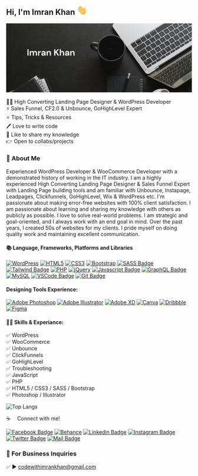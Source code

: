 ## Hi, I'm Imran Khan <img src="img/hello.gif" width="28px" alt="hi">
[<img src='https://github.com/codewithimrankhan/codewithimrankhan/blob/main/img/bg.jpg?raw=true' alt='Imran Khan'>](https://github.com/codewithimrankhan/)
<p>
👨‍💻 High Converting Landing Page Designer & WordPress Developer<br> 
⚡ Sales Funnel, CF2.0 & Unbounce, GoHighLevel Expert<br>
⭐ Tips, Tricks & Resources <br>
🖊️ Love to write code <br> 
🎤 Like to share my knowledge <br>
👉 Open to collabs/projects </p> 


### 🚀 About Me
Experienced WordPress Developer & WooCommerce Developer with a demonstrated history of working in the IT industry. I am a highly experienced High Converting Landing Page Designer & Sales Funnel Expert with Landing Page building tools and am familiar with Unbounce, Instapage, Leadpages, Clickfunnels, GoHighLevel, Wix & WordPress etc. I'm passionate about making error-free websites with 100% client satisfaction. I am passionate about learning and sharing my knowledge with others as publicly as possible. I love to solve real-world problems. I am strategic and goal-oriented, and I always work with an end goal in mind. Over the past years, I created 50s of websites for my clients. I pride myself on doing quality work and maintaining excellent communication.

#### 📚 Language, Frameworks, Platforms and Libraries

[![WordPress](https://img.shields.io/badge/WordPress-%23117AC9.svg?style=for-the-badge&logo=WordPress&logoColor=white)](#) [![HTML5](https://img.shields.io/badge/html5-%23E34F26.svg?style=for-the-badge&logo=html5&logoColor=white)](#) [![CSS3](https://img.shields.io/badge/css3-%231572B6.svg?style=for-the-badge&logo=css3&logoColor=white)](#) [![Bootstrap](https://img.shields.io/badge/bootstrap-%238511FA.svg?style=for-the-badge&logo=bootstrap&logoColor=white)](#) [![SASS Badge](https://img.shields.io/badge/Sass-CC6699?style=for-the-badge&logo=sass&logoColor=white)](#) [![Tailwind Badge](https://img.shields.io/badge/Tailwind%20CSS-092749?style=for-the-badge&logo=tailwindcss&logoColor=06B6D4&labelColor=000000)](#) [![PHP](https://img.shields.io/badge/php-%23777BB4.svg?style=for-the-badge&logo=php&logoColor=white)](#) [![jQuery](https://img.shields.io/badge/jquery-%230769AD.svg?style=for-the-badge&logo=jquery&logoColor=white)](#) [![Javascript Badge](https://img.shields.io/badge/-Javascript-F0DB4F?style=for-the-badge&labelColor=black&logo=javascript&logoColor=F0DB4F)](#) [![GraphQL Badge](https://img.shields.io/badge/-GraphQl-e535ab?style=for-the-badge&labelColor=black&logo=node.js&logoColor=e535ab)](#) [![MySQL](https://img.shields.io/badge/mysql-4479A1.svg?style=for-the-badge&logo=mysql&logoColor=white)](#) [![VSCode Badge](https://img.shields.io/badge/Visual_Studio-5C2D91?style=for-the-badge&logo=visual%20studio&logoColor=white)](#) [![Git Badge](https://img.shields.io/badge/Git-F05032?style=for-the-badge&logo=git&logoColor=white)](#)


#### Designing Tools Experience:

[![Adobe Photoshop](https://img.shields.io/badge/adobe%20photoshop-%2331A8FF.svg?style=for-the-badge&logo=adobe%20photoshop&logoColor=white)](#) [![Adobe Illustrator](https://img.shields.io/badge/adobe%20illustrator-%23FF9A00.svg?style=for-the-badge&logo=adobe%20illustrator&logoColor=white)](#) [![Adobe XD](https://img.shields.io/badge/Adobe%20XD-470137?style=for-the-badge&logo=Adobe%20XD&logoColor=#FF61F6)](#) [![Canva](https://img.shields.io/badge/Canva-%2300C4CC.svg?style=for-the-badge&logo=Canva&logoColor=white)](#) [![Dribbble](https://img.shields.io/badge/Dribbble-EA4C89?style=for-the-badge&logo=dribbble&logoColor=white)](#) [![Figma](https://img.shields.io/badge/figma-%23F24E1E.svg?style=for-the-badge&logo=figma&logoColor=white)](#)


#### 👨‍💻 Skills & Experiance: 
✅ WordPress <br>
✅ WooCommerce <br>
✅ Unbounce <br> 
✅ ClickFunnels <br> 
✅ GoHighLevel <br> 
✅ Troubleshooting <br> 
✅ JavaScript <br>
✅ PHP <br>
✅ HTML5 / CSS3 / SASS / Bootstrap <br>
✅ Photoshop / Illustrator <br>


![Top Langs](https://github-readme-stats.vercel.app/api/top-langs/?username=codewithimrankhan&layout=compact)


:coffee: &emsp;Connect with me!

[![Facebook Badge](https://img.shields.io/badge/Facebook-1877F2?style=for-the-badge&logo=facebook&logoColor=white)](https://www.facebook.com/codewithimrankhan) [![Behance](https://img.shields.io/badge/Behance-1769ff?style=for-the-badge&logo=behance&logoColor=white)](https://www.behance.net/codewithimrankhan) [![Linkedin Badge](https://img.shields.io/badge/LinkedIn-0077B5?style=for-the-badge&logo=linkedin&logoColor=white)](https://www.linkedin.com/in/webdeveloper-codewithimrankhan/) [![Instagram Badge](https://img.shields.io/badge/Instagram-E4405F?style=for-the-badge&logo=instagram&logoColor=white)](https://instagram.com/codewithimrankhan) [![Twitter Badge](https://img.shields.io/badge/Twitter-1DA1F2?style=for-the-badge&logo=twitter&logoColor=white)](https://twitter.com/codewithimrank) [![Mail Badge](https://img.shields.io/badge/Gmail-D14836?style=for-the-badge&logo=gmail&logoColor=white)](mailto:codewithimrankhan@gmail.com)





### 📧 For Business Inquiries 
✅  ► codewithimrankhan@gmail.com
